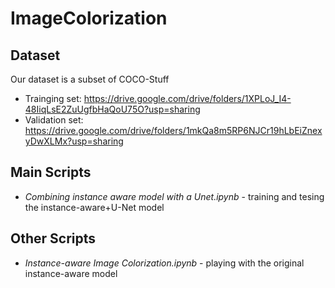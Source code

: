 # ImageColorization
## Dataset
Our dataset is a subset of COCO-Stuff
* Trainging set: https://drive.google.com/drive/folders/1XPLoJ_I4-48IiqLsE2ZuUgfbHaQoU75O?usp=sharing 
* Validation set: https://drive.google.com/drive/folders/1mkQa8m5RP6NJCr19hLbEiZnexyDwXLMx?usp=sharing


## Main Scripts
*  *Combining instance aware model with a Unet.ipynb* - training and tesing the instance-aware+U-Net model

## Other Scripts
* *Instance-aware Image Colorization.ipynb* - playing with the original instance-aware model
